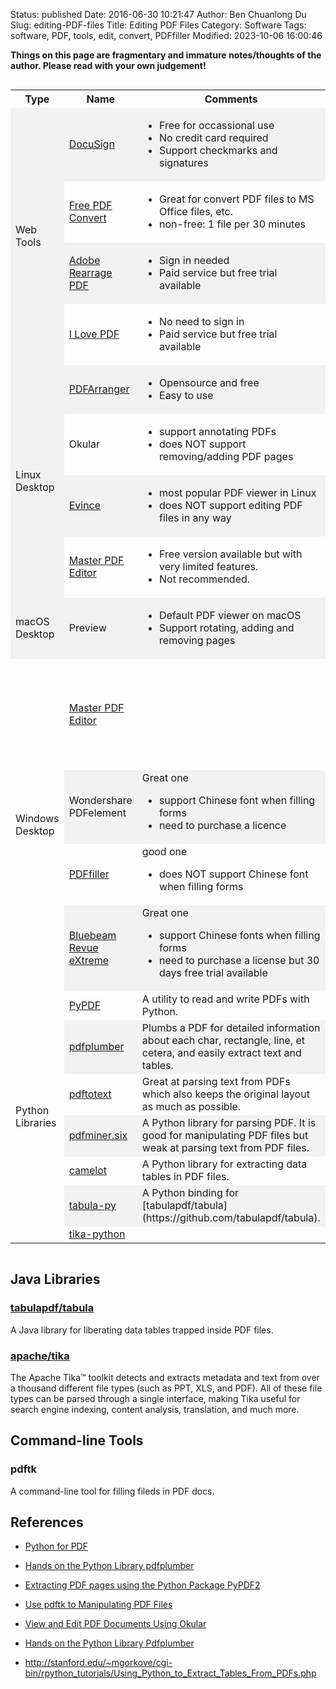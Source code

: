 Status: published
Date: 2016-06-30 10:21:47
Author: Ben Chuanlong Du
Slug: editing-PDF-files
Title: Editing PDF Files
Category: Software
Tags: software, PDF, tools, edit, convert, PDFfiller
Modified: 2023-10-06 16:00:46

**Things on this page are fragmentary and immature notes/thoughts of the author. Please read with your own judgement!**

<div style="overflow-x:auto;">
<style>
    tr:nth-child(even) {background-color: #f2f2f2}
</style>
<table style="width:100%">
  <tr>
    <th> Type </th>
    <th> Name </th>
    <th> Comments </th>
  </tr>

  <tr>
    <td rowspan="4"> Web Tools </td>
    <td> <a href="https://www.docusign.com/">DocuSign</a>  </td>
    <td>  
      <ul>
        <li> Free for occassional use </li>
        <li> No credit card required </li>
        <li> Support checkmarks and signatures </li>
      </ul>
    </td>
  </tr>
  <tr>
    <td> <a href="https://www.freepdfconvert.com/">Free PDF Convert</a> </td>
    <td> 
      <ul>
        <li> Great for convert PDF files to MS Office files, etc. </li>
        <li> non-free: 1 file per 30 minutes </li>
      </ul>
    </td>
  </tr>
  <tr>
    <td> <a href="https://www.adobe.com/acrobat/online/rearrange-pdf.html">Adobe Rearrage PDF</a> </td>
    <td>  
      <ul>
        <li>
          Sign in needed
        </li>
        <li>
          Paid service but free trial available
        </li>
      </ul>
    </td>
  </tr>
  <tr>
    <td> <a href="https://www.ilovepdf.com/">I Love PDF</a> </td>
    <td>  
      <ul>
        <li>
          No need to sign in 
        </li>
        <li>
          Paid service but free trial available
        </li>
      </ul>
    </td>
  </tr>

  <tr>
    <td rowspan="4"> Linux Desktop </td>
    <td> 
      <a href="https://github.com/pdfarranger/pdfarranger">PDFArranger</a> 
    </td>
    <td>  
      <ul>
        <li>
        Opensource and free
        </li>
        <li>
        Easy to use
        </li>
      </ul>
    </td>
  </tr>
  <tr>
    <td>  
    Okular
    </td>
    <td>  
      <ul>
        <li>
        support annotating PDFs
        </li>
        <li>
        does NOT support removing/adding PDF pages
        </li>
      </ul>
    </td>
  </tr>
  <tr>
    <td> 
      <a href="https://help.gnome.org/users/evince/stable/">Evince</a> </td>
    <td>  
      <ul>
        <li>
        most popular PDF viewer in Linux
        </li>
        <li>
        does NOT support editing PDF files in any way
        </li>
      </ul>
    </td>
  </tr>
  <tr>
    <td> 
      <a href="https://code-industry.net/masterpdfeditor/">Master PDF Editor</a> </td>
    <td>  
      <ul>
        <li>
        Free version available but with very limited features.
        </li>
        <li>
        Not recommended. 
        </li>
      </ul>
    </td>
  </tr>

  <tr>
    <td> macOS Desktop </td>
    <td>Preview</td>
    <td>  
      <ul>
        <li>
        Default PDF viewer on macOS
        </li>
        <li>
        Support rotating, adding and removing pages
        </li>
      </ul>
    </td>
  </tr>

  <tr>
    <td rowspan="4"> Windows Desktop </td>
    <td> 
      <a href="https://code-industry.net/masterpdfeditor/">Master PDF Editor</a> </td>
    <td>  
    <td>  
      <ul>
        <li>
        Free version available but with very limited features.
        </li>
        <li>
        Not recommended. 
        </li>
      </ul>
    </td>
  </tr>
  <tr>
    <td> Wondershare PDFelement </td>
    <td>  
    Great one
    <ul>
      <li>
      support Chinese font when filling forms
      </li>
      <li>
      need to purchase a licence
      </li>
    </ul>
    </td>
  </tr>
  <tr>
    <td> <a href="https://www.pdffiller.com/"> PDFfiller </a> </td>
    <td>  
    good one 
    <ul>
      <li>
      does NOT support Chinese font when filling forms
      </li>
    </ul>
    </td>
  </tr>
  <tr>
    <td> <a href="https://www.pdffiller.com/"> Bluebeam Revue eXtreme 
    </a> </td>
    <td>  
    Great one
    <ul>
      <li>
      support Chinese fonts when filling forms
      </li>
      <li>
      need to purchase a license but 30 days free trial available
      </li>
    </ul>
    </td>
  </tr>
    
  <tr>
    <td rowspan="7"> Python Libraries </td>
    <td> 
    <a href="https://github.com/py-pdf/pypdf"> PyPDF </a>
    </td>
    <td>  
      A utility to read and write PDFs with Python.
    </td>
  </tr>
  <tr>
    <td> 
      <a href="https://github.com/jsvine/pdfplumber"> pdfplumber </a>
    </td>
    <td>  
    Plumbs a PDF for detailed information about each char, rectangle, line, et cetera,
    and easily extract text and tables.
    </td>
  </tr>
  <tr>
    <td> <a href="https://github.com/jalan/pdftotext"> pdftotext </a> </td>
    <td>  
    Great at parsing text from PDFs which also keeps the original layout as much as possible.
    </td>
  </tr>
  <tr>
    <td> <a href="https://github.com/pdfminer/pdfminer.six"> pdfminer.six </a> </td>
    <td>  
    A Python library for parsing PDF.
    It is good for manipulating PDF files 
    but weak at parsing text from PDF files.
    </td>
  </tr>
  <tr>
    <td> <a href="https://github.com/socialcopsdev/camelot/"> camelot </a> </td>
    <td>  
    A Python library for extracting data tables in PDF files.
    </td>
  </tr>
  <tr>
    <td> <a href="https://github.com/chezou/tabula-py"> tabula-py </a> </td>
    <td>  
    A Python binding for [tabulapdf/tabula](https://github.com/tabulapdf/tabula).
    </td>
  </tr>
  <tr>
    <td> <a href="https://github.com/chrismattmann/tika-python"> tika-python </a> </td>
    <td>  
    </td>
  </tr>
</table>
</div>

## Java Libraries

### [tabulapdf/tabula](https://github.com/tabulapdf/tabula)

A Java library for liberating data tables trapped inside PDF files.

### [apache/tika](https://github.com/apache/tika)
The Apache Tika™ toolkit detects and extracts metadata and text from over a thousand different file types (such as PPT, XLS, and PDF). 
All of these file types can be parsed through a single interface, making Tika useful for search engine indexing, content analysis, translation, and much more. 

## Command-line Tools

### pdftk

A command-line tool for filling fileds in PDF docs.

## References

- [Python for PDF](https://towardsdatascience.com/python-for-pdf-ef0fac2808b0)

- [Hands on the Python Library pdfplumber](http://www.legendu.net/misc/blog/hands-on-the-python-library-pdfplumber)

- [Extracting PDF pages using the Python Package PyPDF2](http://www.legendu.net/en/blog/python-pdf-pypdf2)

- [Use pdftk to Manipulating PDF Files](http://www.legendu.net/en/blog/pdftk-examples)

- [View and Edit PDF Documents Using Okular](http://www.legendu.net/misc/blog/okular-tips)

- [Hands on the Python Library Pdfplumber](http://www.legendu.net/misc/blog/hands-on-the-python-library-pdfplumber)

- http://stanford.edu/~mgorkove/cgi-bin/rpython_tutorials/Using_Python_to_Extract_Tables_From_PDFs.php
